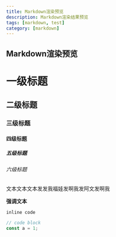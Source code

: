 ```yaml
---
title: Markdown渲染预览
description: Markdown渲染结果预览
tags: [markdown, test]
category: [markdown]
---
```


## Markdown渲染预览

# 一级标题
## 二级标题
### 三级标题
#### 四级标题
##### 五级标题
###### 六级标题

文本文本文本发发我福娃发啊我发阿文发啊我

**强调文本**

`inline code`

```js
// code block
const a = 1;
```
